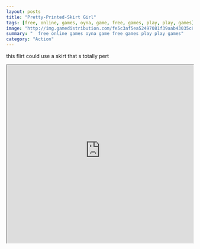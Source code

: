 ```yaml
---
layout: posts
title: "Pretty-Printed-Skirt Girl"
tags: [free, online, games, oyna, game, free, games, play, play, games]
image: "http://img.gamedistribution.com/fe5c3af5ea52497081f39aab43035c89.jpg"
summary: "  free online games oyna game free games play play games"
category: "Action"
---
```


this flirt could use a skirt that s totally pert

<iframe width="100%" height="480px;" src="http://flash.gamedistribution.com?game=fe5c3af5ea52497081f39aab43035c89"></iframe>